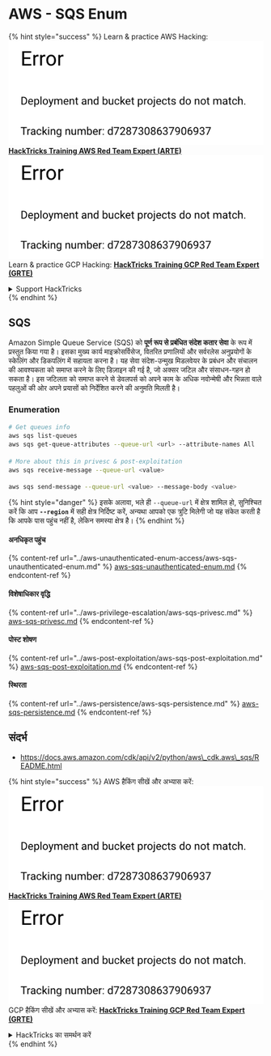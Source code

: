 # AWS - SQS Enum

{% hint style="success" %}
Learn & practice AWS Hacking:<img src="../../../.gitbook/assets/image (1) (1).png" alt="" data-size="line">[**HackTricks Training AWS Red Team Expert (ARTE)**](https://training.hacktricks.xyz/courses/arte)<img src="../../../.gitbook/assets/image (1) (1).png" alt="" data-size="line">\
Learn & practice GCP Hacking: <img src="../../../.gitbook/assets/image (2).png" alt="" data-size="line">[**HackTricks Training GCP Red Team Expert (GRTE)**<img src="../../../.gitbook/assets/image (2).png" alt="" data-size="line">](https://training.hacktricks.xyz/courses/grte)

<details>

<summary>Support HackTricks</summary>

* Check the [**subscription plans**](https://github.com/sponsors/carlospolop)!
* **Join the** 💬 [**Discord group**](https://discord.gg/hRep4RUj7f) or the [**telegram group**](https://t.me/peass) or **follow** us on **Twitter** 🐦 [**@hacktricks\_live**](https://twitter.com/hacktricks\_live)**.**
* **Share hacking tricks by submitting PRs to the** [**HackTricks**](https://github.com/carlospolop/hacktricks) and [**HackTricks Cloud**](https://github.com/carlospolop/hacktricks-cloud) github repos.

</details>
{% endhint %}

## SQS

Amazon Simple Queue Service (SQS) को **पूर्ण रूप से प्रबंधित संदेश कतार सेवा** के रूप में प्रस्तुत किया गया है। इसका मुख्य कार्य माइक्रोसर्विसेज, वितरित प्रणालियों और सर्वरलेस अनुप्रयोगों के स्केलिंग और डिकपलिंग में सहायता करना है। यह सेवा संदेश-उन्मुख मिडलवेयर के प्रबंधन और संचालन की आवश्यकता को समाप्त करने के लिए डिज़ाइन की गई है, जो अक्सर जटिल और संसाधन-गहन हो सकता है। इस जटिलता को समाप्त करने से डेवलपर्स को अपने काम के अधिक नवोन्मेषी और भिन्नता वाले पहलुओं की ओर अपने प्रयासों को निर्देशित करने की अनुमति मिलती है।

### Enumeration
```bash
# Get queues info
aws sqs list-queues
aws sqs get-queue-attributes --queue-url <url> --attribute-names All

# More about this in privesc & post-exploitation
aws sqs receive-message --queue-url <value>

aws sqs send-message --queue-url <value> --message-body <value>
```
{% hint style="danger" %}
इसके अलावा, भले ही `--queue-url` में क्षेत्र शामिल हो, सुनिश्चित करें कि आप **`--region`** में सही क्षेत्र निर्दिष्ट करें, अन्यथा आपको एक त्रुटि मिलेगी जो यह संकेत करती है कि आपके पास पहुंच नहीं है, लेकिन समस्या क्षेत्र है।
{% endhint %}

#### अनधिकृत पहुंच

{% content-ref url="../aws-unauthenticated-enum-access/aws-sqs-unauthenticated-enum.md" %}
[aws-sqs-unauthenticated-enum.md](../aws-unauthenticated-enum-access/aws-sqs-unauthenticated-enum.md)
{% endcontent-ref %}

#### विशेषाधिकार वृद्धि

{% content-ref url="../aws-privilege-escalation/aws-sqs-privesc.md" %}
[aws-sqs-privesc.md](../aws-privilege-escalation/aws-sqs-privesc.md)
{% endcontent-ref %}

#### पोस्ट शोषण

{% content-ref url="../aws-post-exploitation/aws-sqs-post-exploitation.md" %}
[aws-sqs-post-exploitation.md](../aws-post-exploitation/aws-sqs-post-exploitation.md)
{% endcontent-ref %}

#### स्थिरता

{% content-ref url="../aws-persistence/aws-sqs-persistence.md" %}
[aws-sqs-persistence.md](../aws-persistence/aws-sqs-persistence.md)
{% endcontent-ref %}

## संदर्भ

* https://docs.aws.amazon.com/cdk/api/v2/python/aws\_cdk.aws\_sqs/README.html

{% hint style="success" %}
AWS हैकिंग सीखें और अभ्यास करें:<img src="../../../.gitbook/assets/image (1) (1).png" alt="" data-size="line">[**HackTricks Training AWS Red Team Expert (ARTE)**](https://training.hacktricks.xyz/courses/arte)<img src="../../../.gitbook/assets/image (1) (1).png" alt="" data-size="line">\
GCP हैकिंग सीखें और अभ्यास करें: <img src="../../../.gitbook/assets/image (2).png" alt="" data-size="line">[**HackTricks Training GCP Red Team Expert (GRTE)**<img src="../../../.gitbook/assets/image (2).png" alt="" data-size="line">](https://training.hacktricks.xyz/courses/grte)

<details>

<summary>HackTricks का समर्थन करें</summary>

* [**सदस्यता योजनाओं**](https://github.com/sponsors/carlospolop) की जांच करें!
* **💬 [**Discord समूह**](https://discord.gg/hRep4RUj7f) या [**telegram समूह**](https://t.me/peass) में शामिल हों या **Twitter** 🐦 [**@hacktricks\_live**](https://twitter.com/hacktricks\_live)** पर हमें **फॉलो** करें।**
* **हैकिंग ट्रिक्स साझा करें, PRs को** [**HackTricks**](https://github.com/carlospolop/hacktricks) और [**HackTricks Cloud**](https://github.com/carlospolop/hacktricks-cloud) गिटहब रिपोजिटरी में सबमिट करके। 

</details>
{% endhint %}
